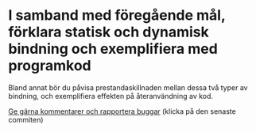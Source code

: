 # I samband med föregående mål, förklara statisk och dynamisk bindning och exemplifiera med programkod

Bland annat bör du påvisa prestandaskillnaden mellan dessa två
typer av bindning, och exemplifiera effekten på återanvändning av
kod.

[Ge gärna kommentarer och rapportera buggar](https://github.com/IOOPM-UU/achievements/commits/master/N41.md) (klicka på den senaste commiten)
